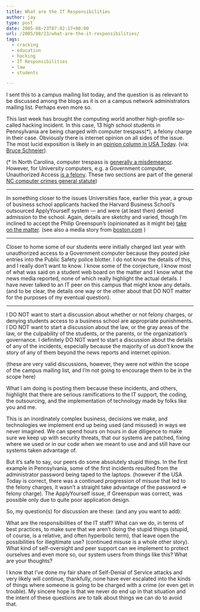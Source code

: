 ```yaml
---
title: What are the IT Responsibilities
author: jay
type: post
date: 2005-08-23T07:02:17+00:00
url: /2005/08/23/what-are-the-it-responsibilities/
tags:
  - cracking
  - education
  - hacking
  - IT Responsibilities
  - law
  - students

---
```

I sent this to a campus mailing list today, and the question is as relevant to be discussed among the blogs as it is on a campus network administrators mailing list. Perhaps even more so.

This last week has brought the computing world another high-profile so-called hacking incident. In this case, 13 high school students in Pennsylvania are being charged with computer trespass(*), a felony charge in their case. Obviously there is internet opinion on all sides of the issue. The most lucid exposition is likely in an [opinion column in USA Today][1]. (via: [Bruce Schneier][2]).

(* In North Carolina, computer trespass is [generally a misdemeanor][3]. However, for University computers, e.g. a Government computer, Unauthorized Access  [is a felony][4]. These two sections are part of the general [NC computer crimes general statute][5])

* * *

In something closer to the issues Universities face, earlier this year, a group of business school applicants hacked the Harvard Business School’s outsourced ApplyYourself system — and were (at least then) denied admission to the school. Again, details are sketchy and varied, though I’m inclined to accept the Philip Greenspun’s (opinionated as it might be) [take on the matter][6]. (see also a media story from [boston.com][7] )

* * *

Closer to home some of our students were initially charged last year with unauthorized access to a Government computer because they posted joke entries into the Public Safety police blotter. I do not know the details of this, and I really don’t want to know. I know some of the conjecture, I know most of what was said on a student web board on the matter and I know what the news media reported, none of which really highlight the actual details. I have never talked to an IT peer on this campus that might know any details. (and to be clear, the details one way or the other about that DO NOT matter for the purposes of my eventual question).

* * *

I DO NOT want to start a discussion about whether or not felony charges, or denying students access to a business school are appropriate punishments. I DO NOT want to start a discussion about the law, or the gray areas of the law, or the culpability of the students, or the parents, or the organization’s governance. I definitely DO NOT want to start a discussion about the details of any of the incidents, especially because the majority of us don’t know the story of any of them beyond the news reports and internet opinion.

(these are very valid discussions, however, they were not within the scope of the campus mailing list, and I’m not going to encourage them to be in the scope here)

What I am doing is posting them because these incidents, and others, highlight that there are serious ramifications to the IT support, the coding, the outsourcing, and the implementation of technology made by folks like you and me.

This is an inordinately complex business, decisions we make, and technologies we implement end up being used (and misused) in ways we never imagined. We can spend hours on hours in due diligence to make sure we keep up with security threats, that our systems are patched, fixing where we used or in our code when we meant to use and and still have our systems taken advantage of.

But it’s safe to say, our peers do some absolutely stupid things. In the first example in Pennsylvania, some of the first incidents resulted from the administrator password being taped to the laptops. (however if the USA Today is correct, there was a continued progression of misuse that led to the felony charges, it wasn’t a straight take advantage of the password => felony charge). The ApplyYourself issue, if Greenspun was correct, was possible only due to quite poor application design.

So, my question(s) for discussion are these: (and any you want to add):

What are the responsibilities of the IT staff? What can we do, in terms of best practices, to make sure that we aren’t doing the stupid things (stupid, of course, is a relative, and often hyperbolic term), that leave open the possibilities for illegitimate use? (continued misuse is a whole other story). What kind of self-oversight and peer support can we implement to protect ourselves and even more so, our system users from things like this? What are your thoughts?

I know that I’ve done my fair share of Self-Denial of Service attacks and very likely will continue, thankfully, none have ever escalated into the kinds of things where someone is going to be charged with a crime (or even get in trouble). My sincere hope is that we never do end up in that situation and the intent of these questions are to talk about things we can do to avoid that.

 [1]: http://www.usatoday.com/tech/columnist/andrewkantor/2005-08-18-kutztown-kids_x.htm
 [2]: http://www.schneier.com/blog/archives/2005/08/computer_crime.html
 [3]: http://www.ncga.state.nc.us/EnactedLegislation/Statutes/HTML/BySection/Chapter_14/GS_14-458.html
 [4]: http://www.ncga.state.nc.us/EnactedLegislation/Statutes/HTML/BySection/Chapter_14/GS_14-454.1.html
 [5]: http://www.ncga.state.nc.us/EnactedLegislation/Statutes/HTML/ByArticle/Chapter_14/Article_60.html
 [6]: http://blogs.law.harvard.edu/philg/2005/03/08
 [7]: http://www.boston.com/news/local/massachusetts/articles/2005/03/04/harvard_applicants_breached_security?mode=PF